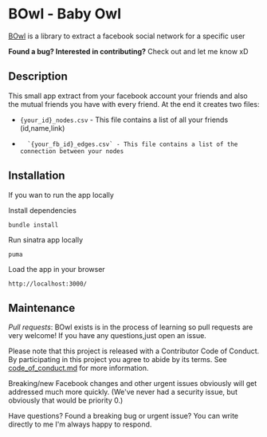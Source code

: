 BOwl - Baby Owl 
====
[BOwl](https://github.com/eduardo-salazar/bowl) is a library to extract a facebook social network for a specific user


**Found a bug? Interested in contributing?** Check out and let me know xD

Description
-----------
This small app extract from your facebook account your friends and also the mutual friends you have with every friend. At the end it creates two files:
*   `{your_id}_nodes.csv` - This file contains a list of all your friends (id,name,link)
*		`{your_fb_id}_edges.csv` - This file contains a list of the connection between your nodes

Installation
-----------

If you wan to run the app locally 

Install dependencies
```
bundle install
```

Run sinatra app locally
```
puma
```

Load the app in your browser
```
http://localhost:3000/
```


Maintenance
-----------

_Pull requests_: BOwl exists is in the process of learning so pull requests are very welcome! If you have any questions,just open an issue.

Please note that this project is released with a Contributor Code of Conduct. By participating in
this project you agree to abide by its terms. See
[code_of_conduct.md](https://github.com/eduardo-salazar/bowl/blob/master/code_of_conduct.md) for more information.

Breaking/new Facebook changes and other urgent issues obviously will get addressed much more
quickly. (We've never had a security issue, but obviously that would be priority 0.)

Have questions? Found a breaking bug or urgent issue? You can write directly to me
I'm always happy to respond.
